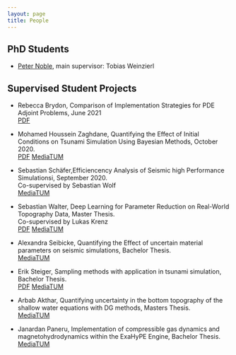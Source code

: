```yaml
---
layout: page
title: People
---
```


## PhD Students

- [Peter Noble](https://www.durham.ac.uk/staff/peter-j-noble/), main supervisor: Tobias Weinzierl

## Supervised Student Projects

- Rebecca Brydon, Comparison of Implementation Strategies for PDE Adjoint Problems, June 2021 <br>
    [PDF](https://mediatum.ub.tum.de/doc/1616339/1616339.pdf)

- Mohamed Houssein Zaghdane, Quantifying the Effect of Initial Conditions on
Tsunami Simulation Using Bayesian Methods, October 2020.<br>
   [PDF](https://mediatum.ub.tum.de/doc/1577688/1577688.pdf) [MediaTUM](https://mediatum.ub.tum.de/604993?query=zaghdane&show_id=1577688)

- Sebastian Schäfer,Efficiencency Analysis of Seismic high Performance Simulationsi, September 2020.<br>
    Co-supervised by Sebastian Wolf<br>
    [MediaTUM](https://mediatum.ub.tum.de/1576169)

- Sebastian Walter, Deep Learning for Parameter Reduction
on Real-World Topography Data, Master Thesis.<br>
    Co-supervised by Lukas Krenz<br>
    [PDF](https://mediatum.ub.tum.de/doc/1547030/1547030.pdf) [MediaTUM](https://mediatum.ub.tum.de/1547030)

- Alexandra Seibicke, Quantifying the Effect of uncertain material parameters on seismic simulations, Bachelor Thesis.<br>
    [MediaTUM](https://mediatum.ub.tum.de/1547029)

- Erik Steiger, Sampling methods with application in tsunami simulation, Bachelor Thesis.<br>
    [PDF](https://mediatum.ub.tum.de/doc/1520906/1520906.pdf) [MediaTUM](https://mediatum.ub.tum.de/1520906)

- Arbab Akthar, Quantifying uncertainty in the bottom topography of the shallow water equations
with DG methods, Masters Thesis.<br>
    [MediaTUM](https://mediatum.ub.tum.de/1510095)

- Janardan Paneru, Implementation of compressible gas dynamics and magnetohydrodynamics
within the ExaHyPE Engine, Bachelor Thesis.<br>
    [MediaTUM](https://mediatum.ub.tum.de/1471256)
